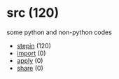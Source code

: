 # src (120)
some python and non-python codes

+ [stepin](stepin/README.md) (120)
+ [import](import/README.md) (0)
+ [apply](apply/README.md) (0)
+ [share](share/README.md) (0)
